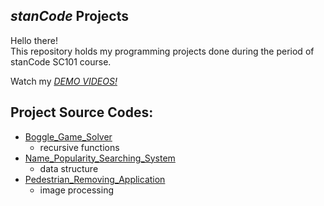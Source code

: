 ## *stanCode* Projects
Hello there!\
This repository holds my programming projects done during the period of stanCode SC101 course.

Watch my *[DEMO VIDEOS!](https://drive.google.com/drive/folders/1Gi3bn9qPW_gR0ISyGzVPLd5Bztdvd7rF?fbclid=IwAR36BW3v_bHn-Idsh-0_ROSWLwrXOzoervZId25OOzH2LX4b6FCGDfULdDg)*

## Project Source Codes:
* [Boggle_Game_Solver](https://github.com/hantsai18/mycode/blob/3f0227fa2dc8db7b97608560e758a50f9b5beb19/boggle_game_solver/boggle.py)
  * recursive functions
* [Name_Popularity_Searching_System](https://github.com/hantsai18/mycode/blob/aa1793a290b45d9d1937ce2cc118e2bf9081ee3d/name%20popularity%20searching%20system/babygraphics.py)
  * data structure
* [Pedestrian_Removing_Application](https://github.com/hantsai18/mycode/blob/3f0227fa2dc8db7b97608560e758a50f9b5beb19/boggle_game_solver/boggle.py)
  * image processing
